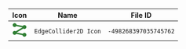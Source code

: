 | Icon | Name | File ID |
| ---  | ---  | ---     |
| ![](EdgeCollider2D%20Icon.png) | `EdgeCollider2D Icon` | `-498268397035745762` |
